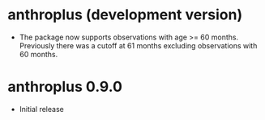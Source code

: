 # anthroplus (development version)

* The package now supports observations with age >= 60 months. Previously there
  was a cutoff at 61 months excluding observations with 60 months.

# anthroplus 0.9.0

* Initial release
